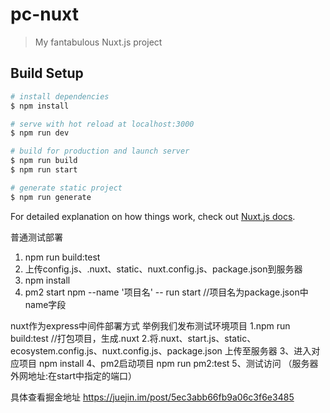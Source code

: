 # pc-nuxt

> My fantabulous Nuxt.js project

## Build Setup

```bash
# install dependencies
$ npm install

# serve with hot reload at localhost:3000
$ npm run dev

# build for production and launch server
$ npm run build
$ npm run start

# generate static project
$ npm run generate
```

For detailed explanation on how things work, check out [Nuxt.js docs](https://nuxtjs.org).



普通测试部署
1.  npm run build:test
2.  上传config.js、.nuxt、static、nuxt.config.js、package.json到服务器
3.  npm install
4.  pm2 start npm --name '项目名' -- run start     //项目名为package.json中name字段



nuxt作为express中间件部署方式
举例我们发布测试环境项目
1.npm run build:test   //打包项目，生成.nuxt
2.将.nuxt、start.js、static、ecosystem.config.js、nuxt.config.js、package.json 上传至服务器
3、进入对应项目 npm install
4、pm2启动项目  npm run pm2:test
5、测试访问  （服务器外网地址:在start中指定的端口）  



具体查看掘金地址 https://juejin.im/post/5ec3abb66fb9a06c3f6e3485




